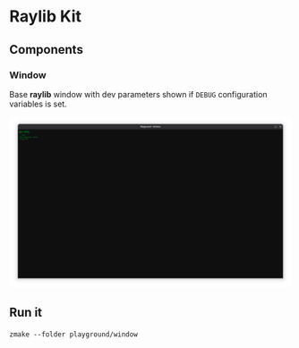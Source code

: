 # Raylib Kit

## Components

### Window

Base **raylib** window with dev parameters shown if `DEBUG` configuration variables is set.

![raylib window](window.png)

## Run it

```shell
zmake --folder playground/window
```
